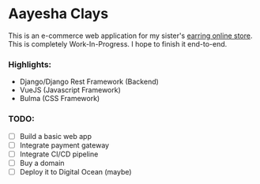 # Aayesha Clays
 
This is an e-commerce web application for my sister's [earring online store](https://instagram.com/aayeshaclays). This is completely Work-In-Progress. I hope to finish it end-to-end.

### Highlights:
- Django/Django Rest Framework (Backend)
- VueJS (Javascript Framework)
- Bulma (CSS Framework)

### TODO:

- [ ] Build a basic web app
- [ ] Integrate payment gateway
- [ ] Integrate CI/CD pipeline
- [ ] Buy a domain
- [ ] Deploy it to Digital Ocean (maybe)
